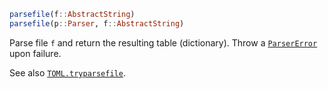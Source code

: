 ```julia
parsefile(f::AbstractString)
parsefile(p::Parser, f::AbstractString)
```

Parse file `f` and return the resulting table (dictionary). Throw a [`ParserError`](@ref) upon failure.

See also [`TOML.tryparsefile`](@ref).
